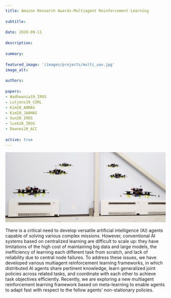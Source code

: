 ```yaml
---
title: Amazon Research Awards-Multiagent Reinforcement Learning

subtitle:

date: 2020-09-11

description:

summary:

featured_image: '/images/projects/multi_uav.jpg'
image_alt: 

authors:

papers:
- Wadhwania19_IROS
- Lutjens19_CORL
- Kim20_AAMAS
- Kim20_JAAMAS
- Sun20_IROS
- lusk20_IROS
- Downes20_ACC

active: true
---
```


![](/images/projects/multi_uav.jpg)

There is a critical need to develop versatile artificial intelligence (AI) agents capable of solving various complex missions. However, conventional AI systems based on centralized learning are difficult to scale up: they have limitations of the high cost of maintaining big data and large models, the inefficiency of learning each different task from scratch, and lack of reliability due to central node failures. To address these issues, we have developed various multiagent reinforcement learning frameworks, in which distributed AI agents share pertinent knowledge, learn generalized joint policies across related tasks, and coordinate with each other to achieve task objectives efficiently. Recently, we are exploring a new multiagent reinforcement learning framework based on meta-learning to enable agents to adapt fast with respect to the fellow agents’ non-stationary policies.
